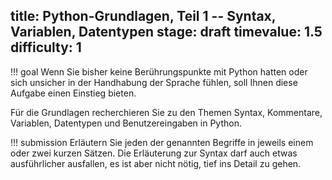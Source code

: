 title: Python-Grundlagen, Teil 1 -- Syntax, Variablen, Datentypen
stage: draft
timevalue: 1.5
difficulty: 1
---
!!! goal
    Wenn Sie bisher keine Berührungspunkte mit Python hatten oder sich unsicher in der 
    Handhabung der Sprache fühlen, soll Ihnen diese Aufgabe einen Einstieg bieten. 

Für die Grundlagen recherchieren Sie zu den Themen Syntax, Kommentare, Variablen, Datentypen
und Benutzereingaben in Python.

!!! submission
    Erläutern Sie jeden der genannten Begriffe in jeweils einem oder zwei kurzen Sätzen.
    Die Erläuterung zur Syntax darf auch etwas ausführlicher ausfallen, es ist aber nicht
    nötig, tief ins Detail zu gehen.
